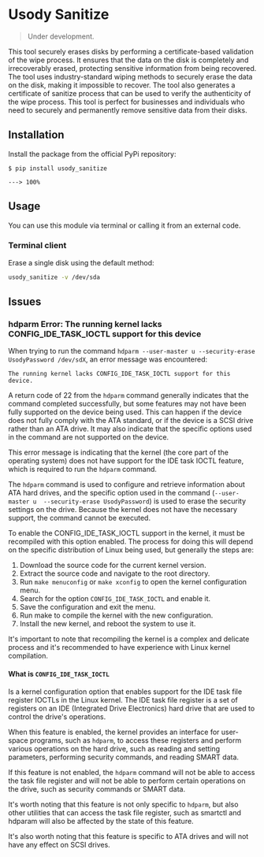# Usody Sanitize

> Under development.

This tool securely erases disks by performing a certificate-based validation of
the wipe process. It ensures that the data on the disk is completely and 
irrecoverably erased, protecting sensitive information from being recovered. 
The tool uses industry-standard wiping methods to securely erase the data on 
the disk, making it impossible to recover. The tool also generates a 
certificate of sanitize process that can be used to verify the authenticity of the wipe
process. This tool is perfect for businesses and individuals who need to
securely and permanently remove sensitive data from their disks.


## Installation

Install the package from the official PyPi repository:

<div class="termy">

```console
$ pip install usody_sanitize

---> 100%
```

</div>

## Usage

You can use this module via terminal or calling it from an external code.

### Terminal client

Erase a single disk using the default method: 

```bash
usody_sanitize -v /dev/sda  
```


## Issues

### hdparm Error: The running kernel lacks CONFIG_IDE_TASK_IOCTL support for this device

When trying to run the command 
`hdparm --user-master u --security-erase UsodyPassword /dev/sdX`, an error
message was encountered:

    The running kernel lacks CONFIG_IDE_TASK_IOCTL support for this device.

A return code of 22 from the `hdparm` command generally indicates 
that the command completed successfully, but some features may not have been 
fully supported on the device being used. This can happen if the device does 
not fully comply with the ATA standard, or if the device is a SCSI drive rather
than an ATA drive. It may also indicate that the specific options used in the
command are not supported on the device.

This error message is indicating that the kernel (the core part of the 
operating system) does not have support for the IDE task IOCTL feature, which
is required to run the `hdparm` command.

The `hdparm` command is used to configure and retrieve information about ATA 
hard drives, and the specific option used in the command (`--user-master u 
--security-erase UsodyPassword`) is used to erase the security settings on the
drive. Because the kernel does not have the necessary support, the command
cannot be executed.

To enable the CONFIG_IDE_TASK_IOCTL support in the kernel, it must be 
recompiled with this option enabled. The process for doing this will depend on
the specific distribution of Linux being used, but generally the steps are:

1. Download the source code for the current kernel version.
2. Extract the source code and navigate to the root directory.
3. Run `make menuconfig` or `make xconfig` to open the kernel configuration
menu.
4. Search for the option `CONFIG_IDE_TASK_IOCTL` and enable it.
5. Save the configuration and exit the menu.
6. Run make to compile the kernel with the new configuration.
7. Install the new kernel, and reboot the system to use it.

It's important to note that recompiling the kernel is a complex and delicate
process and it's recommended to have experience with Linux kernel compilation.

#### What is `CONFIG_IDE_TASK_IOCTL`

Is a kernel configuration option that enables support for the IDE task file
register IOCTLs in the Linux kernel. The IDE task file register is a set of
registers on an IDE (Integrated Drive Electronics) hard drive that are used to
control the drive's operations.

When this feature is enabled, the kernel provides an interface for user-space 
programs, such as `hdparm`, to access these registers and perform various 
operations on the hard drive, such as reading and setting parameters, 
performing security commands, and reading SMART data.

If this feature is not enabled, the `hdparm` command will not be able to access 
the task file register and will not be able to perform certain operations on 
the drive, such as security commands or SMART data.

It's worth noting that this feature is not only specific to `hdparm`, but also 
other utilities that can access the task file register, such as smartctl and 
hdparam will also be affected by the state of this feature.

It's also worth noting that this feature is specific to ATA drives and will not
have any effect on SCSI drives.
